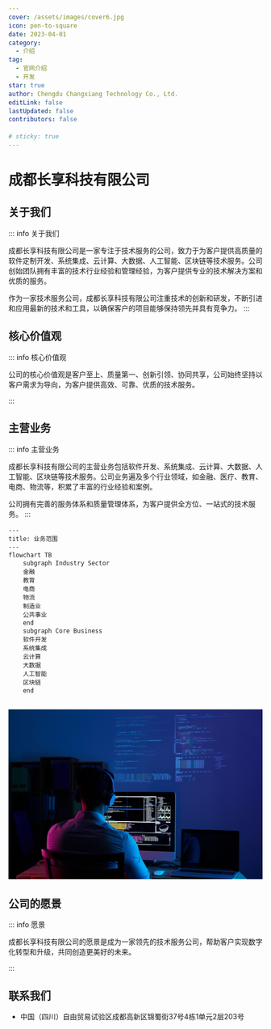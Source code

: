 ```yaml
---
cover: /assets/images/cover6.jpg
icon: pen-to-square
date: 2023-04-01
category:
  - 介绍
tag:
  - 官网介绍
  - 开发
star: true
author: Chengdu Changxiang Technology Co., Ltd.
editLink: false
lastUpdated: false
contributors: false

# sticky: true
---
```


# 成都长享科技有限公司


## 关于我们

::: info 关于我们

成都长享科技有限公司是一家专注于技术服务的公司，致力于为客户提供高质量的软件定制开发、系统集成、云计算、大数据、人工智能、区块链等技术服务。公司创始团队拥有丰富的技术行业经验和管理经验，为客户提供专业的技术解决方案和优质的服务。

作为一家技术服务公司，成都长享科技有限公司注重技术的创新和研发，不断引进和应用最新的技术和工具，以确保客户的项目能够保持领先并具有竞争力。
:::

## 核心价值观

::: info 核心价值观

公司的核心价值观是客户至上、质量第一、创新引领、协同共享，公司始终坚持以客户需求为导向，为客户提供高效、可靠、优质的技术服务。

:::


## 主营业务

::: info 主营业务

成都长享科技有限公司的主营业务包括软件开发、系统集成、云计算、大数据、人工智能、区块链等技术服务。公司业务遍及多个行业领域，如金融、医疗、教育、电商、物流等，积累了丰富的行业经验和案例。

公司拥有完善的服务体系和质量管理体系，为客户提供全方位、一站式的技术服务。
:::


```mermaid
---
title: 业务范围
---
flowchart TB
    subgraph Industry Sector
    金融
    教育
    电商
    物流
    制造业
    公共事业
    end
    subgraph Core Business
    软件开发
    系统集成
    云计算
    大数据
    人工智能
    区块链
    end
    
```

![](/assets/images/cover5.jpg)

## 公司的愿景

::: info 愿景

成都长享科技有限公司的愿景是成为一家领先的技术服务公司，帮助客户实现数字化转型和升级，共同创造更美好的未来。

:::


## 联系我们

- 中国（四川）自由贸易试验区成都高新区锦蜀街37号4栋1单元2层203号